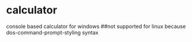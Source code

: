 # calculator
console based calculator for windows
##not supported for linux because dos-command-prompt-styling syntax
